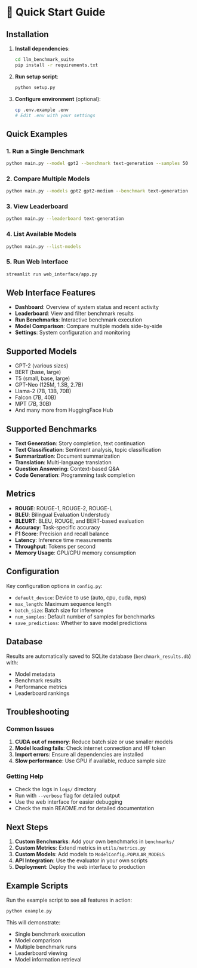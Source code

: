 # 🚀 Quick Start Guide

## Installation

1. **Install dependencies**:
   ```bash
   cd llm_benchmark_suite
   pip install -r requirements.txt
   ```

2. **Run setup script**:
   ```bash
   python setup.py
   ```

3. **Configure environment** (optional):
   ```bash
   cp .env.example .env
   # Edit .env with your settings
   ```

## Quick Examples

### 1. Run a Single Benchmark
```bash
python main.py --model gpt2 --benchmark text-generation --samples 50
```

### 2. Compare Multiple Models
```bash
python main.py --models gpt2 gpt2-medium --benchmark text-generation
```

### 3. View Leaderboard
```bash
python main.py --leaderboard text-generation
```

### 4. List Available Models
```bash
python main.py --list-models
```

### 5. Run Web Interface
```bash
streamlit run web_interface/app.py
```

## Web Interface Features

- **Dashboard**: Overview of system status and recent activity
- **Leaderboard**: View and filter benchmark results
- **Run Benchmarks**: Interactive benchmark execution
- **Model Comparison**: Compare multiple models side-by-side
- **Settings**: System configuration and monitoring

## Supported Models

- GPT-2 (various sizes)
- BERT (base, large)
- T5 (small, base, large)
- GPT-Neo (125M, 1.3B, 2.7B)
- Llama-2 (7B, 13B, 70B)
- Falcon (7B, 40B)
- MPT (7B, 30B)
- And many more from HuggingFace Hub

## Supported Benchmarks

- **Text Generation**: Story completion, text continuation
- **Text Classification**: Sentiment analysis, topic classification
- **Summarization**: Document summarization
- **Translation**: Multi-language translation
- **Question Answering**: Context-based Q&A
- **Code Generation**: Programming task completion

## Metrics

- **ROUGE**: ROUGE-1, ROUGE-2, ROUGE-L
- **BLEU**: Bilingual Evaluation Understudy
- **BLEURT**: BLEU, ROUGE, and BERT-based evaluation
- **Accuracy**: Task-specific accuracy
- **F1 Score**: Precision and recall balance
- **Latency**: Inference time measurements
- **Throughput**: Tokens per second
- **Memory Usage**: GPU/CPU memory consumption

## Configuration

Key configuration options in `config.py`:

- `default_device`: Device to use (auto, cpu, cuda, mps)
- `max_length`: Maximum sequence length
- `batch_size`: Batch size for inference
- `num_samples`: Default number of samples for benchmarks
- `save_predictions`: Whether to save model predictions

## Database

Results are automatically saved to SQLite database (`benchmark_results.db`) with:
- Model metadata
- Benchmark results
- Performance metrics
- Leaderboard rankings

## Troubleshooting

### Common Issues

1. **CUDA out of memory**: Reduce batch size or use smaller models
2. **Model loading fails**: Check internet connection and HF token
3. **Import errors**: Ensure all dependencies are installed
4. **Slow performance**: Use GPU if available, reduce sample size

### Getting Help

- Check the logs in `logs/` directory
- Run with `--verbose` flag for detailed output
- Use the web interface for easier debugging
- Check the main README.md for detailed documentation

## Next Steps

1. **Custom Benchmarks**: Add your own benchmarks in `benchmarks/`
2. **Custom Metrics**: Extend metrics in `utils/metrics.py`
3. **Custom Models**: Add models to `ModelConfig.POPULAR_MODELS`
4. **API Integration**: Use the evaluator in your own scripts
5. **Deployment**: Deploy the web interface to production

## Example Scripts

Run the example script to see all features in action:
```bash
python example.py
```

This will demonstrate:
- Single benchmark execution
- Model comparison
- Multiple benchmark runs
- Leaderboard viewing
- Model information retrieval
